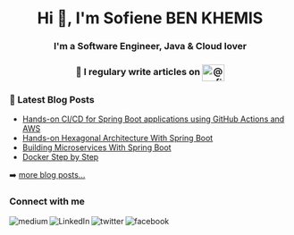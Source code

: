 <h1 align="center">Hi 👋, I'm Sofiene BEN KHEMIS</h1>
<h3 align="center">I'm a Software Engineer, Java & Cloud lover</h3>

<h3 align="center"> 📝 I regulary write articles on <a href="https://medium.com/@sofienebenkhemis" target="blank"><img align="center" src="https://cdn.jsdelivr.net/npm/simple-icons@3.0.1/icons/medium.svg" alt="@sofienebenkhemis" height="30" width="40" /></a> </h3>


### 📕 Latest Blog Posts
<!-- BLOG-POST-LIST:START -->
- [Hands-on CI/CD for Spring Boot applications using GitHub Actions and AWS](https://medium.com/javarevisited/hands-on-ci-cd-for-spring-boot-applications-using-github-actions-and-aws-1cbc1e2c9d54?source=rss-e3eb238ffaf------2)
- [Hands-on Hexagonal Architecture With Spring Boot](https://medium.com/javarevisited/hands-on-hexagonal-architecture-with-spring-boot-ca61f88bed8b?source=rss-e3eb238ffaf------2)
- [Building Microservices With Spring Boot](https://sofienebk.medium.com/building-microservices-with-spring-boot-753be739ca7d?source=rss-e3eb238ffaf------2)
- [Docker Step by Step](https://medium.com/swlh/docker-step-by-step-e0aacd3a352a?source=rss-e3eb238ffaf------2)
<!-- BLOG-POST-LIST:END -->
➡️ [more blog posts...](https://medium.com/@sofienebenkhemis)

### Connect with me

[<img align="left" alt="medium" src="https://img.shields.io/badge/medium-%2312100E.svg?&style=for-the-badge&logo=medium&logoColor=white" />][blog]
[<img align="left" alt="LinkedIn" src="https://img.shields.io/badge/linkedin-%230077B5.svg?&style=for-the-badge&logo=linkedin&logoColor=white" />][linkedin]
[<img align="left" alt="twitter" src="https://img.shields.io/badge/twitter-%231DA1F2.svg?&style=for-the-badge&logo=twitter&logoColor=white" />][twitter]
[<img align="left" alt="facebook" src="https://img.shields.io/badge/facebook-%231877F2.svg?&style=for-the-badge&logo=facebook&logoColor=white" />][facebook]
<br />

<!--### Languages and Tools:
<p align="left"> <a href="https://www.java.com" target="_blank"> <img src="https://devicons.github.io/devicon/devicon.git/icons/java/java-original-wordmark.svg" alt="java" width="40" height="40"/> </a>     <a href="https://spring.io/" target="_blank"> <img src="https://www.vectorlogo.zone/logos/springio/springio-icon.svg" alt="spring" width="40" height="40"/> </a>       <a href="https://www.docker.com/" target="_blank"> <img src="https://devicons.github.io/devicon/devicon.git/icons/docker/docker-original-wordmark.svg" alt="docker" width="40" height="40"/> </a> <a href="https://aws.amazon.com" target="_blank"> <img src="https://devicons.github.io/devicon/devicon.git/icons/amazonwebservices/amazonwebservices-original-wordmark.svg" alt="aws" width="40" height="40"/> </a> <a href="https://golang.org" target="_blank"> <img src="https://devicons.github.io/devicon/devicon.git/icons/go/go-original.svg" alt="go" width="40" height="40"/> </a> <a href="https://firebase.google.com/" target="_blank"> <img src="https://www.vectorlogo.zone/logos/firebase/firebase-icon.svg" alt="firebase" width="40" height="40"/> </a> <a href="https://www.oracle.com/" target="_blank"> <img src="https://devicons.github.io/devicon/devicon.git/icons/oracle/oracle-original.svg" alt="oracle" width="40" height="40"/> </a> <a href="https://www.postgresql.org" target="_blank"> <img src="https://devicons.github.io/devicon/devicon.git/icons/postgresql/postgresql-original-wordmark.svg" alt="postgresql" width="40" height="40"/> </a> <a href="https://angular.io" target="_blank"> <img src="https://devicons.github.io/devicon/devicon.git/icons/angularjs/angularjs-original.svg" alt="angularjs" width="40" height="40"/> </a> <a href="https://www.typescriptlang.org/" target="_blank"> <img src="https://devicons.github.io/devicon/devicon.git/icons/typescript/typescript-original.svg" alt="typescript" width="40" height="40"/> </a> <a href="https://developer.mozilla.org/en-US/docs/Web/JavaScript" target="_blank"> <img src="https://devicons.github.io/devicon/devicon.git/icons/javascript/javascript-original.svg" alt="javascript" width="40" height="40"/> </a></p> -->


[blog]: https://medium.com/@sofienebk
[linkedin]: https://www.linkedin.com/in/sofienebk
[twitter]: https://twitter.com/SofieneBKS
[facebook]: https://www.facebook.com/people/Sofiane-Ben-Khemis/100001554511849


